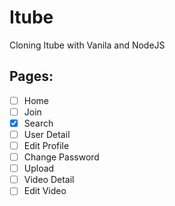 # Itube

Cloning Itube with Vanila and NodeJS

## Pages:

- [ ] Home
- [ ] Join
- [x] Search
- [ ] User Detail
- [ ] Edit Profile
- [ ] Change Password
- [ ] Upload
- [ ] Video Detail
- [ ] Edit Video

